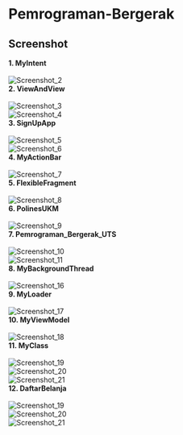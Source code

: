 # Pemrograman-Bergerak

<h2>Screenshot</h2>

<b>1. MyIntent</b><br><br>
![Screenshot_2](MyIntent/Screenshot/Screen%20Shot%202019-09-10%20at%2018.26.41.png)<br>
<b>2. ViewAndView</b><br><br>
![Screenshot_3](ViewAndView/Screenshot/Screen%20Shot%202019-09-23%20at%2010.42.06.png)<br>
![Screenshot_4](ViewAndView/Screenshot/Screen%20Shot%202019-09-23%20at%2010.42.14.png)<br>
<b>3. SignUpApp</b><br><br>
![Screenshot_5](SignUpApp/Screenshot/Screen%20Shot%202019-10-26%20at%2023.01.19.png)<br>
![Screenshot_6](SignUpApp/Screenshot/Screen%20Shot%202019-10-26%20at%2023.01.36.png)<br>
<b>4. MyActionBar</b><br><br>
![Screenshot_7](MyActionBar/Screenshot/Screen%20Shot%202019-11-12%20at%2014.32.57.png)<br>
<b>5. FlexibleFragment</b><br><br>
![Screenshot_8](FlexibleFragment/Screenshot/Screen%20Shot%202019-11-12%20at%2014.31.45.png)<br>
<b>6. PolinesUKM</b><br><br>
![Screenshot_9](PolinesUKM/Screenshot/Screen%20Shot%202019-10-26%20at%2022.48.25.png)<br>
<b>7. Pemrograman_Bergerak_UTS</b><br><br>
![Screenshot_10](Pemrograman_Bergerak_UTS/Screenshot/Screen%20Shot%202019-11-11%20at%2013.11.03.png)<br>
![Screenshot_11](Pemrograman_Bergerak_UTS/Screenshot/Screen%20Shot%202019-11-11%20at%2013.11.09.png)<br>
<b>8. MyBackgroundThread</b><br><br>
![Screenshot_16](BackgroundThread/Screenshot/Screen%20Shot%202020-01-01%20at%2017.36.06.png)<br>
<b>9. MyLoader</b><br><br>
![Screenshot_17](MyLoader/Screenshot/Screen%20Shot%202020-01-01%20at%2017.38.32.png)<br>
<b>10. MyViewModel</b><br><br>
![Screenshot_18](MyViewHolder/Screenshot/Screen%20Shot%202020-01-01%20at%2017.42.16.png)<br>
<b>11. MyClass</b><br><br>
![Screenshot_19](MyClass/Screenshot/Screen%20Shot%202020-01-01%20at%2017.46.36.png)<br>
![Screenshot_20](MyClass/Screenshot/Screen%20Shot%202020-01-01%20at%2017.47.43.png)<br>
![Screenshot_21](MyClass/Screenshot/Screen%20Shot%202020-01-01%20at%2017.47.59.png)<br>
<b>12. DaftarBelanja</b><br><br>
![Screenshot_19](DaftarBelanja/Screenshot/Screen%20Shot%202020-01-01%20at%2019.25.39.png)<br>
![Screenshot_20](DaftarBelanja/Screenshot/Screen%20Shot%202020-01-01%20at%2019.28.39.png)<br>
![Screenshot_21](DaftarBelanja/Screenshot/Screen%20Shot%202020-01-24%20at%2011.16.15.png)<br>
